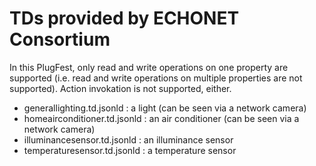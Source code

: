 # TDs provided by ECHONET Consortium
In this PlugFest, only read and write operations on one property are supported (i.e. read and write operations on multiple properties are not supported).
Action invokation is not supported, either.

* generallighting.td.jsonld : a light (can be seen via a network camera)
* homeairconditioner.td.jsonld : an air conditioner (can be seen via a network camera)
* illuminancesensor.td.jsonld : an illuminance sensor
* temperaturesensor.td.jsonld : a temperature sensor
